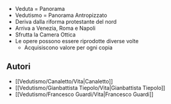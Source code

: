 - Veduta = Panorama
- Vedutismo = Panorama Antropizzato
- Deriva dalla riforma protestante del nord
- Arriva a Venezia, Roma e Napoli
- Sfrutta la Camera Ottica
- Le opere possono essere riprodotte diverse volte
	- Acquisiscono valore per ogni copia

## Autori
- [[Vedutismo/Canaletto/Vita|Canaletto]]
- [[Vedutismo/Gianbattista Tiepolo/Vita|Gianbattista Tiepolo]]
- [[Vedutismo/Francesco Guardi/Vita|Francesco Guardi]]